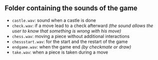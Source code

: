 ## Folder containing the sounds of the game 
* `castle.wav`: sound when a castle is done
* `check.wav`: if a move lead to a check afterward _(the sound allows the user to know that something is wrong with his move)_
* `chess.wav`: moving a piece without additional interactions
* `chessstart.wav`: for the start and the restart of the game
* `endgame.wav`: when the game end _(by checkmate or draw)_
* `take.wav`: when a piece is taken during a move
